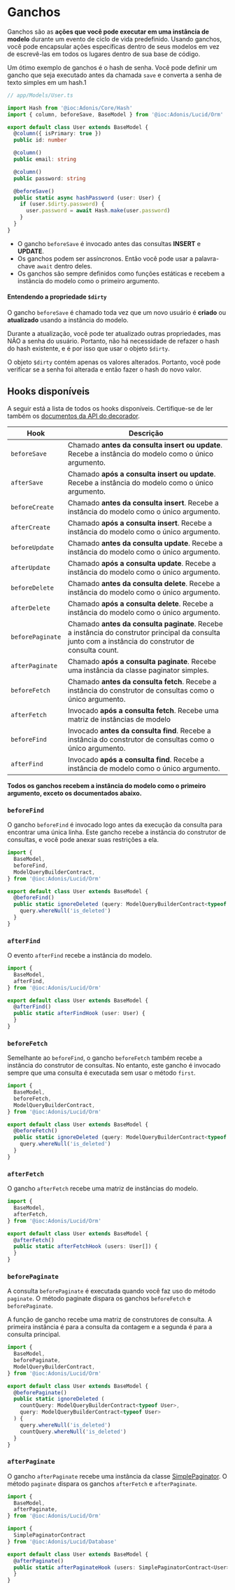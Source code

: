 # Ganchos

Ganchos são as **ações que você pode executar em uma instância de modelo** durante um evento de ciclo de vida predefinido. Usando ganchos, você pode encapsular ações específicas dentro de seus modelos em vez de escrevê-las em todos os lugares dentro de sua base de código.

Um ótimo exemplo de ganchos é o hash de senha. Você pode definir um gancho que seja executado antes da chamada `save` e converta a senha de texto simples em um hash.1
```ts {3,16-21}
// app/Models/User.ts

import Hash from '@ioc:Adonis/Core/Hash'
import { column, beforeSave, BaseModel } from '@ioc:Adonis/Lucid/Orm'

export default class User extends BaseModel {
  @column({ isPrimary: true })
  public id: number

  @column()
  public email: string

  @column()
  public password: string

  @beforeSave()
  public static async hashPassword (user: User) {
    if (user.$dirty.password) {
      user.password = await Hash.make(user.password)
    }
  }
}
```

- O gancho `beforeSave` é invocado antes das consultas **INSERT** e **UPDATE**.
- Os ganchos podem ser assíncronos. Então você pode usar a palavra-chave `await` dentro deles.
- Os ganchos são sempre definidos como funções estáticas e recebem a instância do modelo como o primeiro argumento.

#### Entendendo a propriedade `$dirty`

O gancho `beforeSave` é chamado toda vez que um novo usuário é **criado** ou **atualizado** usando a instância do modelo.

Durante a atualização, você pode ter atualizado outras propriedades, mas NÃO a senha do usuário. Portanto, não há necessidade de refazer o hash do hash existente, e é por isso que usar o objeto `$dirty`.

O objeto `$dirty` contém apenas os valores alterados. Portanto, você pode verificar se a senha foi alterada e então fazer o hash do novo valor.

## Hooks disponíveis
A seguir está a lista de todos os hooks disponíveis. Certifique-se de ler também os [documentos da API do decorador](../../reference/orm/decorators.md).

| Hook              | Descrição |
|-------------------|------------|
| `beforeSave`      | Chamado **antes da consulta insert ou update**. Recebe a instância do modelo como o único argumento. |
| `afterSave`       | Chamado **após a consulta insert ou update**. Recebe a instância do modelo como o único argumento.|
| `beforeCreate`    | Chamado **antes da consulta insert**. Recebe a instância do modelo como o único argumento.|
| `afterCreate`     | Chamado **após a consulta insert**. Recebe a instância do modelo como o único argumento.|
| `beforeUpdate`    | Chamado **antes da consulta update**. Recebe a instância do modelo como o único argumento.|
| `afterUpdate`     | Chamado **após a consulta update**. Recebe a instância do modelo como o único argumento.|
| `beforeDelete`    | Chamado **antes da consulta delete**. Recebe a instância do modelo como o único argumento.|
| `afterDelete`     | Chamado **após a consulta delete**. Recebe a instância do modelo como o único argumento. |
| `beforePaginate`  | Chamado **antes da consulta paginate**. Recebe a instância do construtor principal da consulta junto com a instância do construtor de consulta count. |
| `afterPaginate`   | Chamado **após a consulta paginate**. Recebe uma instância da classe paginator simples. |
| `beforeFetch`     | Chamado **antes da consulta fetch**. Recebe a instância do construtor de consultas como o único argumento. |
| `afterFetch`      | Invocado **após a consulta fetch**. Recebe uma matriz de instâncias de modelo |
| `beforeFind`      | Invocado **antes da consulta find**. Recebe a instância do construtor de consultas como o único argumento. |
| `afterFind`       | Invocado **após a consulta find**. Recebe a instância de modelo como o único argumento. |

**Todos os ganchos recebem a instância do modelo como o primeiro argumento, exceto os documentados abaixo.**

### `beforeFind`
O gancho `beforeFind` é invocado logo antes da execução da consulta para encontrar uma única linha. Este gancho recebe a instância do construtor de consultas, e você pode anexar suas restrições a ela.

```ts
import {
  BaseModel,
  beforeFind,
  ModelQueryBuilderContract,
} from '@ioc:Adonis/Lucid/Orm'

export default class User extends BaseModel {
  @beforeFind()
  public static ignoreDeleted (query: ModelQueryBuilderContract<typeof User>) {
    query.whereNull('is_deleted')
  }
}
```

### `afterFind`
O evento `afterFind` recebe a instância do modelo.

```ts
import {
  BaseModel,
  afterFind,
} from '@ioc:Adonis/Lucid/Orm'

export default class User extends BaseModel {
  @afterFind()
  public static afterFindHook (user: User) {
  }
}
```

### `beforeFetch`
Semelhante ao `beforeFind`, o gancho `beforeFetch` também recebe a instância do construtor de consultas. No entanto, este gancho é invocado sempre que uma consulta é executada sem usar o método `first`.

```ts
import {
  BaseModel,
  beforeFetch,
  ModelQueryBuilderContract,
} from '@ioc:Adonis/Lucid/Orm'

export default class User extends BaseModel {
  @beforeFetch()
  public static ignoreDeleted (query: ModelQueryBuilderContract<typeof User>) {
    query.whereNull('is_deleted')
  }
}
```

### `afterFetch`
O gancho `afterFetch` recebe uma matriz de instâncias do modelo.

```ts
import {
  BaseModel,
  afterFetch,
} from '@ioc:Adonis/Lucid/Orm'

export default class User extends BaseModel {
  @afterFetch()
  public static afterFetchHook (users: User[]) {
  }
}
```

### `beforePaginate`
A consulta `beforePaginate` é executada quando você faz uso do método `paginate`. O método paginate dispara os ganchos `beforeFetch` e `beforePaginate`.

A função de gancho recebe uma matriz de construtores de consulta. A primeira instância é para a consulta da contagem e a segunda é para a consulta principal.

```ts
import {
  BaseModel,
  beforePaginate,
  ModelQueryBuilderContract,
} from '@ioc:Adonis/Lucid/Orm'

export default class User extends BaseModel {
  @beforePaginate()
  public static ignoreDeleted (
    countQuery: ModelQueryBuilderContract<typeof User>,
    query: ModelQueryBuilderContract<typeof User>
  ) {
    query.whereNull('is_deleted')
    countQuery.whereNull('is_deleted')
  }
}
```

### `afterPaginate`
O gancho `afterPaginate` recebe uma instância da classe [SimplePaginator](../../reference/database/query-builder.md#pagination). O método `paginate` dispara os ganchos `afterFetch` e `afterPaginate`.

```ts
import {
  BaseModel,
  afterPaginate,
} from '@ioc:Adonis/Lucid/Orm'

import {
  SimplePaginatorContract
} from '@ioc:Adonis/Lucid/Database'

export default class User extends BaseModel {
  @afterPaginate()
  public static afterPaginateHook (users: SimplePaginatorContract<User>) {
  }
}
```
